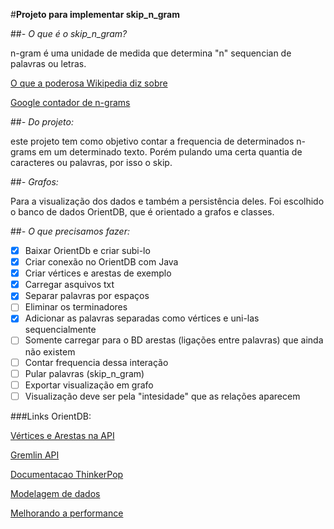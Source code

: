 #**Projeto para implementar skip_n_gram**

##*- O que é o skip_n_gram?*

n-gram é uma unidade de medida que determina "n" sequencian de palavras ou letras.


[O que a poderosa Wikipedia diz sobre](https://en.wikipedia.org/wiki/N-gram "Wikipedia sobre n_gram")

[Google contador de n-grams](https://books.google.com/ngrams/graph?content=n%C3%A3o%2Centendi%2Cmesmo&year_start=1800&year_end=2000&corpus=18&smoothing=3&share=&direct_url=t1%3B%2Cn%C3%A3o%3B%2Cc0%3B.t1%3B%2Centendi%3B%2Cc0%3B.t1%3B%2Cmesmo%3B%2Cc0 "Google Books n-grams")


##*- Do projeto:*
	
este projeto tem como objetivo contar a frequencia de determinados n-grams em um determinado texto. Porém pulando uma certa quantia de caracteres ou palavras, por isso o skip.

##*- Grafos:*
	
Para a visualização dos dados e também a persistência deles. Foi escolhido o banco de dados OrientDB, que é orientado a grafos e classes.

##*- O que precisamos fazer:*

- [X] Baixar OrientDb e criar subi-lo
- [X] Criar conexão no OrientDB com Java
- [X] Criar vértices e arestas de exemplo
- [X] Carregar asquivos txt
- [X] Separar palavras por espaços
- [ ] Eliminar os terminadores
- [X] Adicionar as palavras separadas como vértices e uni-las sequencialmente
- [ ] Somente carregar para o BD arestas (ligações entre palavras) que ainda não existem
- [ ] Contar frequencia dessa interação
- [ ] Pular palavras (skip_n_gram)
- [ ] Exportar visualização em grafo
- [ ] Visualização deve ser pela "intesidade" que as relações aparecem

###Links OrientDB:

[Vértices e Arestas na API](http://orientdb.com/docs/last/Graph-VE.html)

[Gremlin API](http://orientdb.com/docs/last/Gremlin.html)

[Documentacao ThinkerPop](http://tinkerpop.apache.org/)

[Modelagem de dados](http://orientdb.com/docs/last/Concepts.html)

[Melhorando a performance](http://orientdb.com/docs/last/Performance-Tuning.html)
